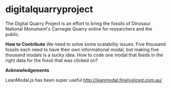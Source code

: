# digitalquarryproject
The Digital Quarry Project is an effort to bring the fossils of Dinosaur National Monument's Carnegie Quarry online for researchers and the public.

<strong>How to Contribute</strong>
We need to solve some scalability issues. Five thousand fossils each need to have their own informational modal, but making five thousand modals is a sucky idea. How to code one modal that feeds in the right data for the fossil that was clicked on?

<strong>Acknowledgements</strong>

LeanModal.js has been super useful http://leanmodal.finelysliced.com.au/
